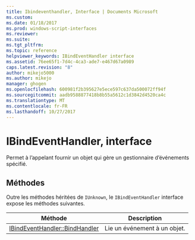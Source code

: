 ```yaml
---
title: Ibindeventhandler, Interface | Documents Microsoft
ms.custom: 
ms.date: 01/18/2017
ms.prod: windows-script-interfaces
ms.reviewer: 
ms.suite: 
ms.tgt_pltfrm: 
ms.topic: reference
helpviewer_keywords: IBindEventHandler interface
ms.assetid: 76ee65f1-7d4c-4ca3-ade7-e467d67a0989
caps.latest.revision: "8"
author: mikejo5000
ms.author: mikejo
manager: ghogen
ms.openlocfilehash: 600981f2b395627e5ece597c637da500072ff94f
ms.sourcegitcommit: aadb9588877418b8b55a5612c1d3842d4520ca4c
ms.translationtype: MT
ms.contentlocale: fr-FR
ms.lasthandoff: 10/27/2017
---
```

# <a name="ibindeventhandler-interface"></a>IBindEventHandler, interface
Permet à l’appelant fournir un objet qui gère un gestionnaire d’événements spécifié.  
  
## <a name="methods"></a>Méthodes  
 Outre les méthodes héritées de `IUnknown`, le `IBindEventHandler` interface expose les méthodes suivantes.  
  
|Méthode|Description|  
|------------|-----------------|  
|[IBindEventHandler::BindHandler](../../winscript/reference/ibindeventhandler-bindhandler.md)|Lie un événement à un objet.|